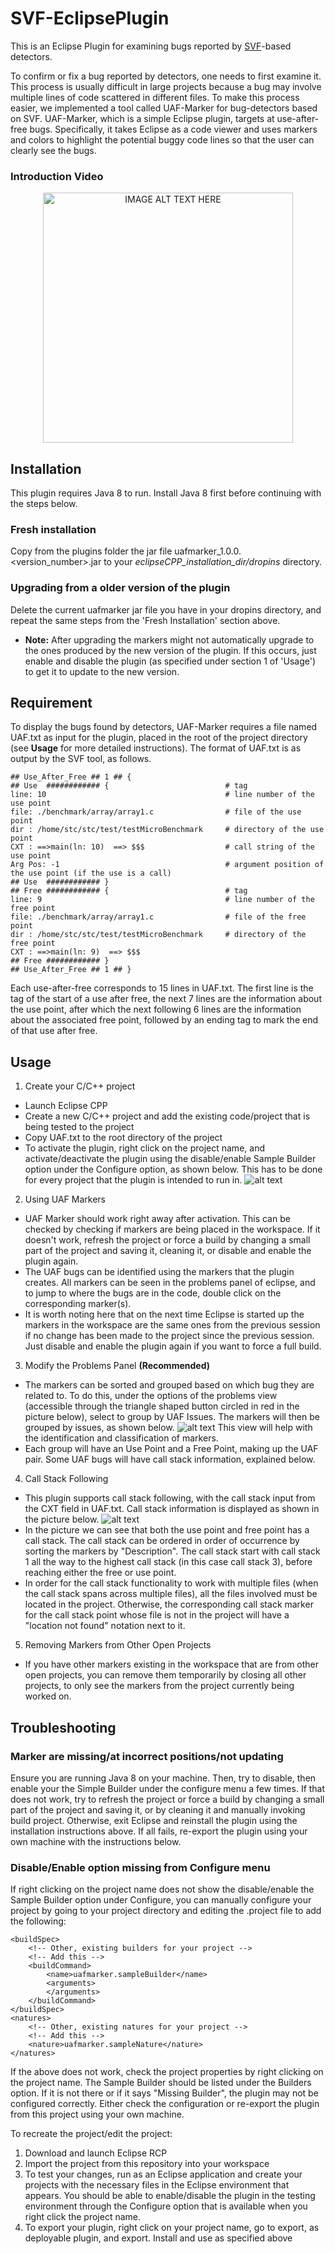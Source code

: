# SVF-EclipsePlugin

This is an Eclipse Plugin for examining bugs reported by [SVF](https://github.com/unsw-corg/SVF/)-based detectors.

To confirm or fix a bug reported by detectors, one needs to first examine it. This process is usually difficult in large projects because a bug may involve multiple lines of code scattered in different files. To make this process easier, we implemented a tool called UAF-Marker for bug-detectors based on SVF. UAF-Marker, which is a simple Eclipse plugin, targets at use-after-free bugs. Specifically, it takes Eclipse as a code viewer and uses markers and colors to highlight the potential buggy code lines so that the user can clearly see the bugs.
### Introduction Video
<div style="text-align:center"><a href="https://www.youtube.com/watch?feature=player_embedded&v=9Wkq1P4HxD8
" target="_blank"><img src="http://img.youtube.com/vi/9Wkq1P4HxD8/0.jpg" 
alt="IMAGE ALT TEXT HERE" height="400px" padding="30px"/></a></div>

## Installation
This plugin requires Java 8 to run. Install Java 8 first before continuing with the steps below. 
### Fresh installation
Copy from the plugins folder the jar file uafmarker_1.0.0.<version_number>.jar to your *eclipseCPP_installation_dir/dropins* directory.
### Upgrading from a older version of the plugin
Delete the current uafmarker jar file you have in your dropins directory, and repeat the same steps from the 'Fresh Installation' section above. 
* **Note:** After upgrading the markers might not automatically upgrade to the ones produced by the new version of the plugin. If this occurs, just enable and disable the plugin (as specified under section 1 of 'Usage') to get it to update to the new version. 

## Requirement
To display the bugs found by detectors, UAF-Marker requires a file named UAF.txt as input for the plugin, placed in the root of the project directory (see **Usage** for more detailed instructions). The format of UAF.txt is as output by the SVF tool, as follows.
```
## Use_After_Free ## 1 ## {
## Use  ############ {                          # tag
line: 10                                        # line number of the use point
file: ./benchmark/array/array1.c                # file of the use point
dir : /home/stc/stc/test/testMicroBenchmark     # directory of the use point
CXT : ==>main(ln: 10)  ==> $$$                  # call string of the use point
Arg Pos: -1                                     # argument position of the use point (if the use is a call)
## Use  ############ }
## Free ############ {                          # tag
line: 9                                         # line number of the free point
file: ./benchmark/array/array1.c                # file of the free point
dir : /home/stc/stc/test/testMicroBenchmark     # directory of the free point
CXT : ==>main(ln: 9)  ==> $$$
## Free ############ }
## Use_After_Free ## 1 ## }
```
Each use-after-free corresponds to 15 lines in UAF.txt. The first line is the tag of the start of a use after free, the next 7 lines are the information about the use point, after which the next following 6 lines are the information about the associated free point, followed by an ending tag to mark the end of that use after free. 

## Usage
1. Create your C/C++ project
* Launch Eclipse CPP
* Create a new C/C++ project and add the existing code/project that is being tested to the project
* Copy UAF.txt to the root directory of the project
* To activate the plugin, right click on the project name, and activate/deactivate the plugin using the disable/enable Sample Builder option under the Configure option, as shown below. This has to be done for every project that the plugin is intended to run in. 
![alt text](/Screenshots/Capture1.JPG?raw=true "Screenshot 1")

2. Using UAF Markers
* UAF Marker should work right away after activation. This can be checked by checking if markers are being placed in the workspace. If it doesn't work, refresh the project or force a build by changing a small part of the project and saving it, cleaning it, or disable and enable the plugin again. 
* The UAF bugs can be identified using the markers that the plugin creates. All markers can be seen in the problems panel of eclipse, and to jump to where the bugs are in the code, double click on the corresponding marker(s).
* It is worth noting here that on the next time Eclipse is started up the markers in the workspace are the same ones from the previous session if no change has been made to the project since the previous session. Just disable and enable the plugin again if you want to force a full build. 

3. Modify the Problems Panel **(Recommended)**
* The markers can be sorted and grouped based on which bug they are related to. To do this, under the options of the problems view (accessible through the triangle shaped button circled in red in the picture below), select to group by UAF Issues. The markers will then be grouped by issues, as shown below. 
![alt text](/Screenshots/Capture2.JPG?raw=true "Screenshot 2")
This view will help with the identification and classification of markers. 
* Each group will have an Use Point and a Free Point, making up the UAF pair. Some UAF bugs will have call stack information, explained below. 

4. Call Stack Following
* This plugin supports call stack following, with the call stack input from the CXT field in UAF.txt. Call stack information is displayed as shown in the picture below.
![alt text](/Screenshots/Capture3.JPG?raw=true "Screenshot 3")
* In the picture we can see that both the use point and free point has a call stack. The call stack can be ordered in order of occurrence by sorting the markers by "Description". The call stack start with call stack 1 all the way to the highest call stack (in this case call stack 3), before reaching either the free or use point.  
* In order for the call stack functionality to work with multiple files (when the call stack spans across multiple files), all the files involved must be located in the project. Otherwise, the corresponding call stack marker for the call stack point whose file is not in the project will have a "location not found" notation next to it. 

5. Removing Markers from Other Open Projects
* If you have other markers existing in the workspace that are from other open projects, you can remove them temporarily by closing all other projects, to only see the markers from the project currently being worked on. 

## Troubleshooting
### Marker are missing/at incorrect positions/not updating
Ensure you are running Java 8 on your machine. Then, try to disable, then enable your the Simple Builder under the configure menu a few times. If that does not work, try to refresh the project or force a build by changing a small part of the project and saving it, or by cleaning it and manually invoking build project. Otherwise, exit Eclipse and reinstall the plugin using the installation instructions above. If all fails,
re-export the plugin using your own machine with the instructions below. 

### Disable/Enable option missing from Configure menu
If right clicking on the project name does not show the disable/enable the Sample Builder option under Configure, you can manually configure your project by going to your project directory and editing the .project file to add the following:

```
<buildSpec>
    <!-- Other, existing builders for your project -->
    <!-- Add this -->
    <buildCommand>
        <name>uafmarker.sampleBuilder</name>
        <arguments>
        </arguments>
    </buildCommand>
</buildSpec>
<natures>
    <!-- Other, existing natures for your project -->
    <!-- Add this -->
    <nature>uafmarker.sampleNature</nature>
</natures>
```
If the above does not work, check the project properties by right clicking on the project name. The Sample Builder should be listed under the Builders option. If it is not there or if it says "Missing Builder", the plugin may not be configured correctly. Either check the configuration or re-export the plugin from this project using your own machine. 

To recreate the project/edit the project:
1. Download and launch Eclipse RCP
2. Import the project from this repository into your workspace
3. To test your changes, run as an Eclipse application and create your projects with the necessary files in the Eclipse environment that appears. You should be able to enable/disable the plugin in the testing environment through the Configure option that is available when you right click the project name. 
4. To export your plugin, right click on your project name, go to export, as deployable plugin, and export. Install and use as specified above
